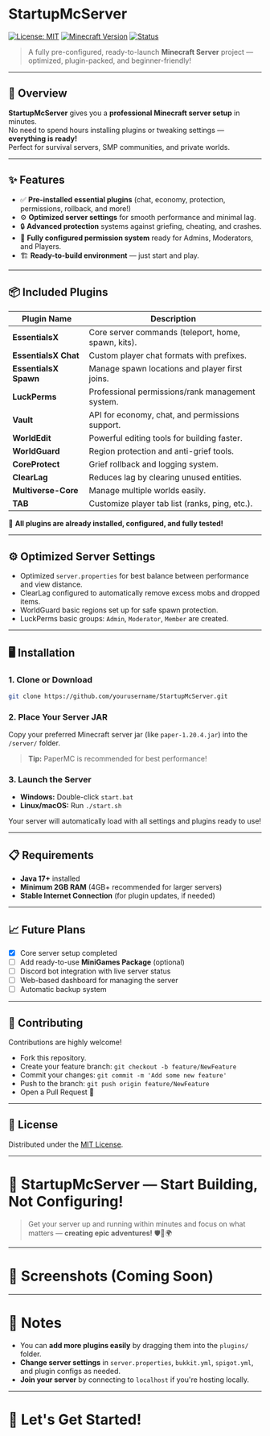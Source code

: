 # StartupMcServer

[![License: MIT](https://img.shields.io/badge/License-MIT-green.svg)](LICENSE)
[![Minecraft Version](https://img.shields.io/badge/Minecraft-1.20%2B-blue.svg)](https://www.minecraft.net)
[![Status](https://img.shields.io/badge/Status-Ready%20to%20Play-success.svg)]()

> A fully pre-configured, ready-to-launch **Minecraft Server** project — optimized, plugin-packed, and beginner-friendly!

---

## 🚀 Overview
**StartupMcServer** gives you a **professional Minecraft server setup** in minutes.  
No need to spend hours installing plugins or tweaking settings — **everything is ready!**  
Perfect for survival servers, SMP communities, and private worlds.

---

## ✨ Features
- ✅ **Pre-installed essential plugins** (chat, economy, protection, permissions, rollback, and more!)
- ⚙️ **Optimized server settings** for smooth performance and minimal lag.
- 🔒 **Advanced protection** systems against griefing, cheating, and crashes.
- 🎯 **Fully configured permission system** ready for Admins, Moderators, and Players.
- 🏗️ **Ready-to-build environment** — just start and play.

---

## 📦 Included Plugins
| Plugin Name            | Description                                            |
|------------------------|----------------------------------------------------|
| **EssentialsX**        | Core server commands (teleport, home, spawn, kits).|
| **EssentialsX Chat**   | Custom player chat formats with prefixes.          |
| **EssentialsX Spawn**  | Manage spawn locations and player first joins.     |
| **LuckPerms**          | Professional permissions/rank management system.   |
| **Vault**              | API for economy, chat, and permissions support.    |
| **WorldEdit**          | Powerful editing tools for building faster.        |
| **WorldGuard**         | Region protection and anti-grief tools.            |
| **CoreProtect**        | Grief rollback and logging system.                 |
| **ClearLag**           | Reduces lag by clearing unused entities.           |
| **Multiverse-Core**    | Manage multiple worlds easily.                     |
| **TAB**                | Customize player tab list (ranks, ping, etc.).     |

🔵 **All plugins are already installed, configured, and fully tested!**

---

## ⚙️ Optimized Server Settings
- Optimized `server.properties` for best balance between performance and view distance.
- ClearLag configured to automatically remove excess mobs and dropped items.
- WorldGuard basic regions set up for safe spawn protection.
- LuckPerms basic groups: `Admin`, `Moderator`, `Member` are created.

---

## 🖥️ Installation

### 1. Clone or Download
```bash
git clone https://github.com/yourusername/StartupMcServer.git
```

### 2. Place Your Server JAR
Copy your preferred Minecraft server jar (like `paper-1.20.4.jar`) into the `/server/` folder.

> **Tip:** PaperMC is recommended for best performance!

### 3. Launch the Server
- **Windows:** Double-click `start.bat`
- **Linux/macOS:** Run `./start.sh`

Your server will automatically load with all settings and plugins ready to use!

---

## 📋 Requirements
- **Java 17+** installed
- **Minimum 2GB RAM** (4GB+ recommended for larger servers)
- **Stable Internet Connection** (for plugin updates, if needed)

---

## 📈 Future Plans
- [x] Core server setup completed
- [ ] Add ready-to-use **MiniGames Package** (optional)
- [ ] Discord bot integration with live server status
- [ ] Web-based dashboard for managing the server
- [ ] Automatic backup system

---

## 🤝 Contributing
Contributions are highly welcome!

- Fork this repository.
- Create your feature branch: `git checkout -b feature/NewFeature`
- Commit your changes: `git commit -m 'Add some new feature'`
- Push to the branch: `git push origin feature/NewFeature`
- Open a Pull Request 🚀

---

## 📜 License
Distributed under the [MIT License](LICENSE).

---

# 🌟 StartupMcServer — Start Building, Not Configuring!
> Get your server up and running within minutes and focus on what matters — **creating epic adventures!** 🛡️🏰🌍

---

# 📸 Screenshots (Coming Soon)

---

# 📢 Notes
- You can **add more plugins easily** by dragging them into the `plugins/` folder.
- **Change server settings** in `server.properties`, `bukkit.yml`, `spigot.yml`, and plugin configs as needed.
- **Join your server** by connecting to `localhost` if you're hosting locally.

---

# 🚀 Let's Get Started!

